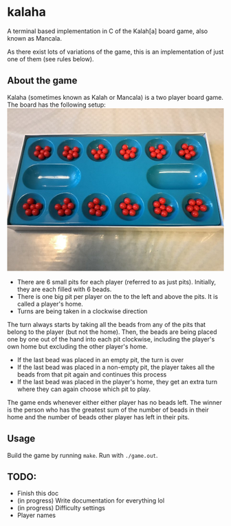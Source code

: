# kalaha
A terminal based implementation in C of the Kalah[a] board game, also known as Mancala.

As there exist lots of variations of the game, this is an implementation of just one of them (see rules below).

## About the game
Kalaha (sometimes known as Kalah or Mancala) is a two player board game. The board has the following setup:
![Initial playing board](assets/init_board.jpg "Initial playing board")
- There are 6 small pits for each player (referred to as just pits). Initially, they are each filled with 6 beads.
- There is one big pit per player on the to the left and above the pits. It is called a player's home.
- Turns are being taken in a clockwise direction

The turn always starts by taking all the beads from any of the pits that belong to the player (but not the home). Then, the beads are being placed one by one out of the hand into each pit clockwise, including the player's own home but excluding the other player's home.
- If the last bead was placed in an empty pit, the turn is over
- If the last bead was placed in a non-empty pit, the player takes all the beads from that pit again and continues this process
- If the last bead was placed in the player's home, they get an extra turn where they can again choose which pit to play.

The game ends whenever either either player has no beads left. The winner is the person who has the greatest sum of the number of beads in their home and the number of beads other player has left in their pits.

## Usage
Build the game by running `make`. Run with `./game.out`.

## TODO:
- Finish this doc
- (in progress) Write documentation for everything lol
- (in progress) Difficulty settings
- Player names